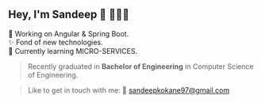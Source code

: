 ## Hey, I'm Sandeep 👋 :man:🏾‍💻
 
🔭 Working on Angular & Spring Boot.    
✨ Fond of new technologies.    
🌱 Currently learning MICRO-SERVICES.   

> Recently graduated in **Bachelor of Engineering** in Computer Science of Engineering.

> Like to get in touch with me: :e-mail: [sandeepkokane97@gmail.com](mailto:sandeepkokane97@gmail.com) 
